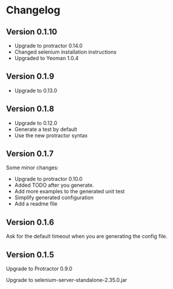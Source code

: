 # Changelog

## Version 0.1.10

* Upgrade to protractor 0.14.0
* Changed selenium installation instructions
* Upgraded to Yeoman 1.0.4

## Version 0.1.9

* Upgrade to 0.13.0

## Version 0.1.8

* Upgrade to 0.12.0
* Generate a test by default
* Use the new protractor syntax

## Version 0.1.7

Some minor changes:
* Upgrade to protractor 0.10.0
* Added TODO after you generate.
* Add more examples to the generated unit test
* Simplify generated configuration
* Add a readme file

## Version 0.1.6

Ask for the default timeout when you are generating the config file.

## Version 0.1.5

Upgrade to Protractor 0.9.0

Upgrade to selenium-server-standalone-2.35.0.jar
